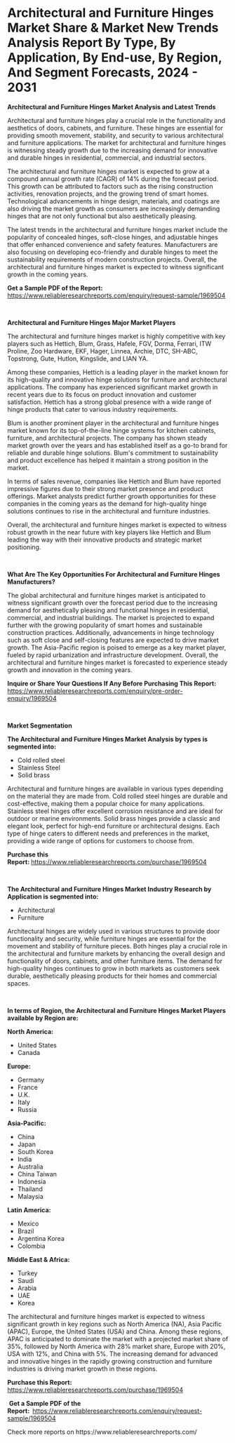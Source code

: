 <p><h1>Architectural and Furniture Hinges Market Share & Market New Trends Analysis Report By Type, By Application, By End-use, By Region, And Segment Forecasts, 2024 - 2031</h1></p><p><strong>Architectural and Furniture Hinges Market Analysis and Latest Trends</strong></p>
<p><p>Architectural and furniture hinges play a crucial role in the functionality and aesthetics of doors, cabinets, and furniture. These hinges are essential for providing smooth movement, stability, and security to various architectural and furniture applications. The market for architectural and furniture hinges is witnessing steady growth due to the increasing demand for innovative and durable hinges in residential, commercial, and industrial sectors. </p><p>The architectural and furniture hinges market is expected to grow at a compound annual growth rate (CAGR) of 14% during the forecast period. This growth can be attributed to factors such as the rising construction activities, renovation projects, and the growing trend of smart homes. Technological advancements in hinge design, materials, and coatings are also driving the market growth as consumers are increasingly demanding hinges that are not only functional but also aesthetically pleasing.</p><p>The latest trends in the architectural and furniture hinges market include the popularity of concealed hinges, soft-close hinges, and adjustable hinges that offer enhanced convenience and safety features. Manufacturers are also focusing on developing eco-friendly and durable hinges to meet the sustainability requirements of modern construction projects. Overall, the architectural and furniture hinges market is expected to witness significant growth in the coming years.</p></p>
<p><strong>Get a Sample PDF of the Report:&nbsp;</strong> <a href="https://www.reliableresearchreports.com/enquiry/request-sample/1969504">https://www.reliableresearchreports.com/enquiry/request-sample/1969504</a></p>
<p>&nbsp;</p>
<p><strong>Architectural and Furniture Hinges Major Market Players</strong></p>
<p><p>The architectural and furniture hinges market is highly competitive with key players such as Hettich, Blum, Grass, Hafele, FGV, Dorma, Ferrari, ITW Proline, Zoo Hardware, EKF, Hager, Linnea, Archie, DTC, SH-ABC, Topstrong, Gute, Hutlon, Kingslide, and LIAN YA. </p><p>Among these companies, Hettich is a leading player in the market known for its high-quality and innovative hinge solutions for furniture and architectural applications. The company has experienced significant market growth in recent years due to its focus on product innovation and customer satisfaction. Hettich has a strong global presence with a wide range of hinge products that cater to various industry requirements.</p><p>Blum is another prominent player in the architectural and furniture hinges market known for its top-of-the-line hinge systems for kitchen cabinets, furniture, and architectural projects. The company has shown steady market growth over the years and has established itself as a go-to brand for reliable and durable hinge solutions. Blum's commitment to sustainability and product excellence has helped it maintain a strong position in the market.</p><p>In terms of sales revenue, companies like Hettich and Blum have reported impressive figures due to their strong market presence and product offerings. Market analysts predict further growth opportunities for these companies in the coming years as the demand for high-quality hinge solutions continues to rise in the architectural and furniture industries.</p><p>Overall, the architectural and furniture hinges market is expected to witness robust growth in the near future with key players like Hettich and Blum leading the way with their innovative products and strategic market positioning.</p></p>
<p>&nbsp;</p>
<p><strong>What Are The Key Opportunities For Architectural and Furniture Hinges Manufacturers?</strong></p>
<p><p>The global architectural and furniture hinges market is anticipated to witness significant growth over the forecast period due to the increasing demand for aesthetically pleasing and functional hinges in residential, commercial, and industrial buildings. The market is projected to expand further with the growing popularity of smart homes and sustainable construction practices. Additionally, advancements in hinge technology such as soft close and self-closing features are expected to drive market growth. The Asia-Pacific region is poised to emerge as a key market player, fueled by rapid urbanization and infrastructure development. Overall, the architectural and furniture hinges market is forecasted to experience steady growth and innovation in the coming years.</p></p>
<p><strong>Inquire or Share Your Questions If Any Before Purchasing This Report:</strong> <a href="https://www.reliableresearchreports.com/enquiry/pre-order-enquiry/1969504">https://www.reliableresearchreports.com/enquiry/pre-order-enquiry/1969504</a></p>
<p>&nbsp;</p>
<p><strong>Market Segmentation</strong></p>
<p><strong>The Architectural and Furniture Hinges Market Analysis by types is segmented into:</strong></p>
<p><ul><li>Cold rolled steel</li><li>Stainless Steel</li><li>Solid brass</li></ul></p>
<p><p>Architectural and furniture hinges are available in various types depending on the material they are made from. Cold rolled steel hinges are durable and cost-effective, making them a popular choice for many applications. Stainless steel hinges offer excellent corrosion resistance and are ideal for outdoor or marine environments. Solid brass hinges provide a classic and elegant look, perfect for high-end furniture or architectural designs. Each type of hinge caters to different needs and preferences in the market, providing a wide range of options for customers to choose from.</p></p>
<p><strong>Purchase this Report:&nbsp;</strong><a href="https://www.reliableresearchreports.com/purchase/1969504">https://www.reliableresearchreports.com/purchase/1969504</a></p>
<p>&nbsp;</p>
<p><strong>The Architectural and Furniture Hinges Market Industry Research by Application is segmented into:</strong></p>
<p><ul><li>Architectural</li><li>Furniture</li></ul></p>
<p><p>Architectural hinges are widely used in various structures to provide door functionality and security, while furniture hinges are essential for the movement and stability of furniture pieces. Both hinges play a crucial role in the architectural and furniture markets by enhancing the overall design and functionality of doors, cabinets, and other furniture items. The demand for high-quality hinges continues to grow in both markets as customers seek durable, aesthetically pleasing products for their homes and commercial spaces.</p></p>
<p>&nbsp;</p>
<p><strong>In terms of Region, the Architectural and Furniture Hinges Market Players available by Region are:</strong></p>
<p>
    <p> <strong> North America: </strong>
        <ul>
            <li>United States</li>
            <li>Canada</li>
        </ul>
        </p> 
    <p> <strong> Europe: </strong>
        <ul>
            <li>Germany</li>
            <li>France</li>
            <li>U.K.</li>
            <li>Italy</li>
            <li>Russia</li>
        </ul>
        </p> 
    <p> <strong> Asia-Pacific: </strong>
        <ul>
            <li>China</li>
            <li>Japan</li>
            <li>South Korea</li>
            <li>India</li>
            <li>Australia</li>
            <li>China Taiwan</li>
            <li>Indonesia</li>
            <li>Thailand</li>
            <li>Malaysia</li>
        </ul>
        </p> 
    <p> <strong> Latin America: </strong>
        <ul>
            <li>Mexico</li>
            <li>Brazil</li>
            <li>Argentina Korea</li>
            <li>Colombia</li>
        </ul>
        </p> 
    <p> <strong> Middle East & Africa: </strong>
        <ul>
            <li>Turkey</li>
            <li>Saudi</li>
            <li>Arabia</li>
            <li>UAE</li>
            <li>Korea</li>
        </ul>
    </p>
    </p>
<p><p>The architectural and furniture hinges market is expected to witness significant growth in key regions such as North America (NA), Asia Pacific (APAC), Europe, the United States (USA) and China. Among these regions, APAC is anticipated to dominate the market with a projected market share of 35%, followed by North America with 28% market share, Europe with 20%, USA with 12%, and China with 5%. The increasing demand for advanced and innovative hinges in the rapidly growing construction and furniture industries is driving market growth in these regions.</p></p>
<p><strong>Purchase this Report: </strong><a href="https://www.reliableresearchreports.com/purchase/1969504">https://www.reliableresearchreports.com/purchase/1969504</a></p>
<p>&nbsp;<strong>Get a Sample PDF of the Report:&nbsp;&nbsp;</strong><a href="https://www.reliableresearchreports.com/enquiry/request-sample/1969504">https://www.reliableresearchreports.com/enquiry/request-sample/1969504</a></p>
<p><strong></strong></p>
<p>Check more reports on https://www.reliableresearchreports.com/</p>